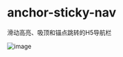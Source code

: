 # anchor-sticky-nav
滑动高亮、吸顶和锚点跳转的H5导航栏

![image](https://github.com/IceCreamLJ/anchor-sticky-nav/assets/38782925/48e283dc-91a6-4b1a-b09b-3263f881bc31)
